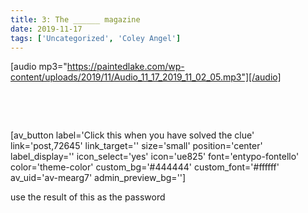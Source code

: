 ```yaml
---
title: 3: The ______ magazine
date: 2019-11-17
tags: ['Uncategorized', 'Coley Angel']
---
```


[audio mp3="https://paintedlake.com/wp-content/uploads/2019/11/Audio_11_17_2019_11_02_05.mp3"][/audio]

 

 

[av_button label='Click this when you have solved the clue' link='post,72645' link_target='' size='small' position='center' label_display='' icon_select='yes' icon='ue825' font='entypo-fontello' color='theme-color' custom_bg='#444444' custom_font='#ffffff' av_uid='av-mearg7' admin_preview_bg='']

use the result of this as the password
